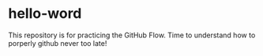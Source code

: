 # hello-word
This repository is for practicing the GitHub Flow.
Time to understand how to porperly github
never too late!
